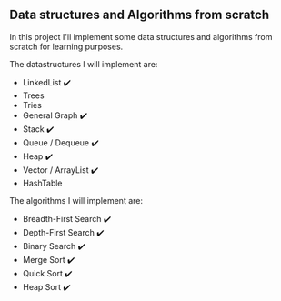 ## Data structures and Algorithms from scratch

In this project I'll implement some data structures and algorithms from scratch for learning purposes.

The datastructures I will implement are:
- LinkedList :heavy_check_mark:
- Trees
- Tries
- General Graph :heavy_check_mark:
- Stack :heavy_check_mark:
- Queue / Dequeue :heavy_check_mark:
- Heap :heavy_check_mark:
- Vector / ArrayList :heavy_check_mark:
- HashTable

The algorithms I will implement are:
- Breadth-First Search :heavy_check_mark:
- Depth-First Search :heavy_check_mark:
- Binary Search :heavy_check_mark:
- Merge Sort :heavy_check_mark:
- Quick Sort :heavy_check_mark:
- Heap Sort :heavy_check_mark:
